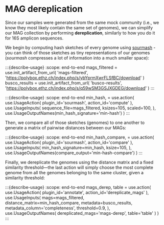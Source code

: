 # MAG dereplication
Since our samples were generated from the same mock community (i.e., we know they most likely contain the same set of 
genomes), we can simplify our MAG collection by performing __dereplication__, similarly to how you do it for 16S 
amplicon sequences.

We begin by computing hash sketches of every genome using [sourmash](https://doi.org/10.12688/f1000research.19675.1) - you 
can think of those sketches as tiny representations of our genomes (_sourmash_ compresses a lot of information into a 
much smaller space):

:::{describe-usage}
:scope: end-to-end
mags_filtered = use.init_artifact_from_url(
    'mags-filtered', 
    'https://polybox.ethz.ch/index.php/s/ybYprmXwrFLSfBC/download'
)
busco_results = use.init_artifact_from_url(
    'busco-results', 
    'https://polybox.ethz.ch/index.php/s/q59wSM3GSJXGDEG/download'
)
:::

:::{describe-usage}
:scope: end-to-end
min_hash, = use.action(
  use.UsageAction(
    plugin_id='sourmash',
    action_id='compute'
  ),
  use.UsageInputs(
    sequence_file=mags_filtered, 
    ksizes=105, 
    scaled=100,
  ),
  use.UsageOutputNames(min_hash_signature='min-hash')
)
:::

Then, we compare all of those sketches (genomes) to one another to generate a matrix of pairwise distances between our MAGs:

:::{describe-usage}
:scope: end-to-end
min_hash_compare, = use.action(
  use.UsageAction(
    plugin_id='sourmash',
    action_id='compare'
  ),
  use.UsageInputs(
    min_hash_signature=min_hash, 
    ksize=105,
  ),
  use.UsageOutputNames(compare_output='min-hash-compare')
)
:::

Finally, we dereplicate the genomes using the distance matrix and a fixed similarity threshold—the last action will 
simply choose the most complete genome from all the genomes belonging to the same cluster, given a similarity threshold:

:::{describe-usage}
:scope: end-to-end
mags_derep, table = use.action(
  use.UsageAction(
    plugin_id='annotate',
    action_id='dereplicate_mags'
  ),
  use.UsageInputs(
    mags=mags_filtered, 
    distance_matrix=min_hash_compare, 
    metadata=busco_results, 
    metadata_column='completeness', 
    threshold=0.9,
  ),
  use.UsageOutputNames(
    dereplicated_mags='mags-derep', 
    table='table'
  )
)
:::
